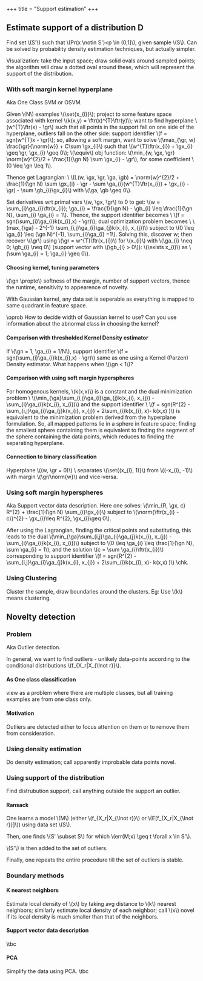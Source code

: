 +++
title = "Support estimation"
+++


## Estimate support of a distribution D
Find set \\(S'\\) such that \\(Pr(x \notin S')<p \in (0,1]\\), given sample \\(S\\). Can be solved by probability density estimation techniques, but actually simpler.

Visualization: take the input space; draw solid ovals around sampled points; the algorithm will draw a dotted oval around these, which will represent the support of the distribution.


### With soft margin kernel hyperplane
Aka One Class SVM or OSVM.

Given \\(N\\) examples \\(\set{x_{i}}\\); project to some feature space associated with kernel \\(k(x,y) = \ftr(x)^{T}\ftr(y)\\); want to find hyperplane \\(w^{T}\ftr(x) - \gr\\) such that all points in the support fall on one side of the hyperplane, outliers fall on the other side: support identifier \\(f = sgn(w^{T}x - \gr)\\); so, allowing a soft margin, want to solve \\(\max_{\gr, w} \frac{\gr}{\norm{w}} + C\sum \gx_{i}\\) such that \\(w^{T}\ftr(x_{i}) + \gx_{i} \geq \gr, \gx_{i} \geq 0\\); \\(\equiv\\) obj function: \\(\min_{w, \gx, \gr} \norm{w}^{2}/2 + \frac{1}{\gn N} \sum \gx_{i} - \gr\\), for some coefficient \\(0 \leq \gn \leq 1\\).

Thence get Lagrangian: \\
\\(L(w, \gx, \gr, \ga, \gb) =  \norm{w}^{2}/2 + \frac{1}{\gn N} \sum \gx_{i} - \gr - \sum \ga_{i}(w^{T}\ftr(x_{i}) + \gx_{i} - \gr) - \sum \gb_{i}\gx_{i}\\) with \\(\ga, \gb \geq 0\\).

Set derivatives wrt primal vars \\(w, \gx, \gr\\) to 0 to get: \\(w = \sum_{i}\ga_{i}\ftr(x_{i}); \ga_{i} = \frac{1}{\gn N} - \gb_{i} \leq \frac{1}{\gn N}, \sum_{i} \ga_{i} = 1\\). Thence, the support identifier becomes \\
\\(f = sgn(\sum_{i}\ga_{i}k(x_{i},x) - \gr)\\); dual optimization problem becomes \\
\\(max_{\ga} - 2^{-1} \sum_{i,j}\ga_{i}\ga_{j}k(x_{i}, x_{j})\\) subject to \\(0 \leq \ga_{i} \leq (\gn N)^{-1}, \sum_{i}\ga_{i} =1\\). Solving this, discover w; then recover \\(\gr\\) using \\(\gr = w^{T}\ftr(x_{i})\\) for \\(x_{i}\\) with \\(\ga_{i} \neq 0; \gb_{i} \neq 0\\) (support vector with \\(\gb_{i} > 0\\)): \\(\exists x_{i}\\) as \\(\sum \ga_{i} = 1; \ga_{i} \geq 0\\).

#### Choosing kernel, tuning parameters
\\(\gn \propto\\) softness of the margin, number of support vectors, thence the runtime, sensitivity to appearence of novelty.

With Gaussian kernel, any data set is seperable as everything is mapped to same quadrant in feature space.

\oprob How to decide width of Gaussian kernel to use? Can you use information about the abnormal class in choosing the kernel?

#### Comparison with thresholded Kernel Density estimator
If \\(\gn = 1, \ga_{i} = 1/N\\), support identifier \\(f = sgn(\sum_{i}\ga_{i}k(x_{i},x) - \gr)\\) same as one using a Kernel (Parzen) Density estimator. What happens when \\(\gn < 1\\)?


#### Comparison with using soft margin hyperspheres
For homogenous kernels, \\(k(x,x)\\) is a constant and the dual minimization problem \\
\\(\min_{\ga}\sum_{i,j}\ga_{i}\ga_{j}k(x_{i}, x_{j}) - \sum_{i}\ga_{i}k(x_{i}, x_{i})\\) and the support identifier \\
\\(f = sgn(R^{2} - \sum_{i,j}\ga_{i}\ga_{j}k(x_{i}, x_{j}) + 2\sum_{i}k(x_{i}, x)- k(x,x) )\\) is equivalent to the minimization problem derived from the hyperplane formulation. So, all mapped patterns lie in a sphere in feature space; finding the smallest sphere containing them is equivalent to finding the segment of the sphere containing the data points, which reduces to finding the separating hyperplane.

#### Connection to binary classification
Hyperplane \\((w, \gr = 0)\\) \\
separates \\(\set{(x_{i}, 1)}\\) from \\((-x_{i}, -1)\\) with margin \\(\gr/\norm{w}\\) and vice-versa.

### Using soft margin hyperspheres
Aka Support vector data description. Here one solves: 
\\(\min_{R, \gx, c} R^{2} + \frac{1}{\gn N} \sum_{i}\gx_{i}\\) subject to \\(\norm{\ftr(x_{i} - c)}^{2}  - \gx_{i}\leq R^{2}, \gx_{i}\geq 0\\).

After using the Lagrangian, finding the critical points and substituting, this leads to the dual \\(\min_{\ga}\sum_{i,j}\ga_{i}\ga_{j}k(x_{i}, x_{j}) - \sum_{i}\ga_{i}k(x_{i}, x_{i})\\) subject to \\(0 \leq \ga_{i} \leq \frac{1}{\gn N}, \sum \ga_{i} = 1\\), and the solution \\(c = \sum \ga_{i}\ftr(x_{i})\\) corresponding to support identifier \\(f = sgn(R^{2} - \sum_{i,j}\ga_{i}\ga_{j}k(x_{i}, x_{j}) + 2\sum_{i}k(x_{i}, x)- k(x,x) )\\) \chk.

### Using Clustering
Cluster the sample, draw boundaries around the clusters. Eg: Use \\(k\\) means clustering.

## Novelty detection
### Problem
Aka Outlier detection.

In general, we want to find outliers - unlikely data-points according to the conditional distributions \\(f_{X_r|X_{\lnot r}}\\).

#### As One class classification
view as a problem where there are multiple classes, but all training examples are from one class only.

#### Motivation
Outliers are detected either to focus attention on them or to remove them from consideration.

### Using density estimation
Do density estimation; call apparently improbable data points novel.

### Using support of the distribution
Find distrubution support, call anything outside the support an outlier.

#### Ransack
One learns a model \\(M\\) (either \\(f_{X_r|X_{\lnot r}}\\) or \\(E[f_{X_r|X_{\lnot r}}]\\)) using data set \\(S\\).

Then, one finds \\(S' \subset S\\) for which \\(err(M;x) \geq t \forall x \in S'\\).

\\(S'\\) is then added to the set of outliers. 

Finally, one repeats the entire procedure till the set of outliers is stable.

### Boundary methods
#### K nearest neighbors
Estimate local density of \\(x\\) by taking avg distance to \\(k\\) nearest neighbors; similarly estimate local density of each neighbor; call \\(x\\) novel if its local density is much smaller than that of the neighbors.

#### Support vector data description
\tbc

#### PCA
Simplify the data using PCA. \tbc


